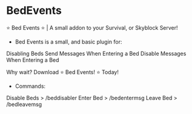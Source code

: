 # BedEvents
⭐ Bed Events ⭐ | A small addon to your Survival, or Skyblock Server!

- Bed Events is a small, and basic plugin for:

Disabling Beds
Send Messages When Entering a Bed
Disable Messages When Entering a Bed

Why wait? Download ⭐ Bed Events! ⭐ Today!

- Commands:

Disable Beds > /beddisabler
Enter Bed > /bedentermsg
Leave Bed > /bedleavemsg
